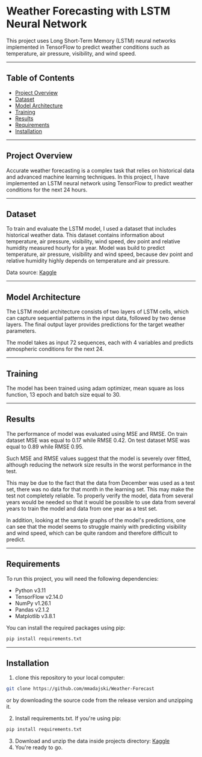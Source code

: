 # Weather Forecasting with LSTM Neural Network


This project uses Long Short-Term Memory 
(LSTM) neural networks implemented in TensorFlow
to predict weather conditions such as temperature,
air pressure, visibility,
and wind speed.

---

## Table of Contents
- [Project Overview](#project-overview)
- [Dataset](#dataset)
- [Model Architecture](#model-architecture)
- [Training](#training)
- [Results](#results)
- [Requirements](#requirements)
- [Installation](#installation)

---


## Project Overview

Accurate weather forecasting is a complex
task that relies on historical data and advanced
machine learning techniques. In this project, I have
implemented an LSTM neural network using TensorFlow to predict
weather conditions for the next 24 hours.

--- 

## Dataset

To train and evaluate the LSTM model, I used a dataset
that includes historical weather data. This dataset contains
information about temperature, air pressure, visibility, wind
speed, dev point and relative humidity measured hourly for a year.
Model was build to predict temperature, air pressure, visibility and wind
speed, because dev point and relative humidity highly depends on temperature and air pressure.
 
Data source: [Kaggle](https://www.kaggle.com/datasets/vidhisrivastava/weather-dataset/data)

---

## Model Architecture
The LSTM model architecture consists of two layers of LSTM cells,
which can capture sequential patterns in the input data, followed by two dense layers.
The final output layer provides predictions for the target weather parameters.

The model takes as input 72 sequences, each with 4 variables and predicts atmospheric conditions
for the next 24. 

---

## Training
The model has been trained using adam optimizer, mean square as loss function, 
13 epoch and batch size equal to 30.

---

## Results

The performance of model was evaluated using MSE and RMSE. 
On train dataset MSE was equal to 0.17 while RMSE 0.42.
On test dataset MSE was equal to 0.89 while RMSE 0.95.

Such MSE and RMSE values suggest that the model is severely over fitted,
although reducing the network size results in the worst performance in the test.

This may be due to the fact that the data from December was used as a test set,
there was no data for that month in the learning set.
This may make the test not completely reliable.
To properly verify the model, data from several years would 
be needed so that it would be possible to use data from several
years to train the model and data from one year as a test set.

In addition, looking at the sample graphs of the model's predictions,
one can see that the model seems to struggle mainly with predicting
visibility and wind speed, which can be quite random and therefore difficult to predict. 

---

## Requirements

To run this project, you will need the following dependencies:

- Python v3.11
- TensorFlow v2.14.0
- NumPy v1.26.1
- Pandas v2.1.2
- Matplotlib v3.8.1

You can install the required packages using pip:

```bash
pip install requirements.txt
```

---

## Installation

1. clone this repository to your local computer:
```bash
git clone https://github.com/mmadajski/Weather-Forecast
```
or by downloading the source code from the release version and unzipping it.

2. Install requirements.txt. If you're using pip: 
```bash
pip install requirements.txt
```
3. Download and unzip the data inside projects directory: [Kaggle](https://www.kaggle.com/datasets/vidhisrivastava/weather-dataset/data)
4. You're ready to go.

